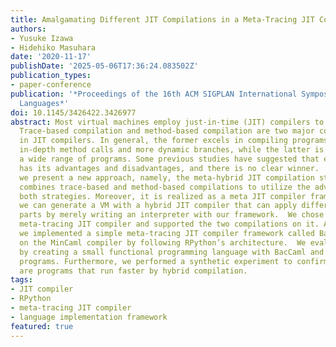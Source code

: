 ```yaml
---
title: Amalgamating Different JIT Compilations in a Meta-Tracing JIT Compiler Framework
authors:
- Yusuke Izawa
- Hidehiko Masuhara
date: '2020-11-17'
publishDate: '2025-05-06T17:36:24.083502Z'
publication_types:
- paper-conference
publication: '*Proceedings of the 16th ACM SIGPLAN International Symposium on Dynamic
  Languages*'
doi: 10.1145/3426422.3426977
abstract: Most virtual machines employ just-in-time (JIT) compilers to achieve high-performance.
  Trace-based compilation and method-based compilation are two major compilation strategies
  in JIT compilers. In general, the former excels in compiling programs with more
  in-depth method calls and more dynamic branches, while the latter is suitable for
  a wide range of programs. Some previous studies have suggested that each strategy
  has its advantages and disadvantages, and there is no clear winner.  In this paper,
  we present a new approach, namely, the meta-hybrid JIT compilation strategy. It
  combines trace-based and method-based compilations to utilize the advantages of
  both strategies. Moreover, it is realized as a meta JIT compiler framework; thus,
  we can generate a VM with a hybrid JIT compiler that can apply different program
  parts by merely writing an interpreter with our framework.  We chose to extend a
  meta-tracing JIT compiler and supported the two compilations on it. As a prototype,
  we implemented a simple meta-tracing JIT compiler framework called BacCaml based
  on the MinCaml compiler by following RPython’s architecture.  We evaluated its performance
  by creating a small functional programming language with BacCaml and running microbenchmark
  programs. Furthermore, we performed a synthetic experiment to confirm that there
  are programs that run faster by hybrid compilation.
tags:
- JIT compiler
- RPython
- meta-tracing JIT compiler
- language implementation framework
featured: true
---
```


